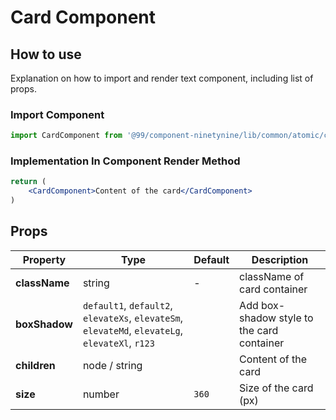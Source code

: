 # Card Component

## How to use
Explanation on how to import and render text component, including list of props.

### Import Component

```jsx
import CardComponent from '@99/component-ninetynine/lib/common/atomic/card/card.component'
```

### Implementation In Component Render Method
```jsx
return (
    <CardComponent>Content of the card</CardComponent>
)
```

## Props

| Property | Type | Default | Description |
|-------|-----------|---------|-----------|
|**className**|string|-|className of card container|
|**boxShadow**|`default1`, `default2`, `elevateXs`, `elevateSm`, `elevateMd`, `elevateLg`, `elevateXl`, `r123`||Add box-shadow style to the card container|
|**children**|node / string||Content of the card|
|**size**|number|`360`|Size of the card (px)|
